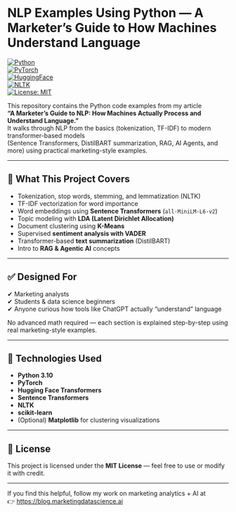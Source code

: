 # NLP Examples Using Python — A Marketer’s Guide to How Machines Understand Language

[![Python](https://img.shields.io/badge/Python-3.10-blue.svg)]()  
[![PyTorch](https://img.shields.io/badge/PyTorch-2.x-orange.svg)]()  
[![HuggingFace](https://img.shields.io/badge/Hugging%20Face-Transformers-yellow.svg)]()  
[![NLTK](https://img.shields.io/badge/NLTK-Tokenization%2FStopwords-green.svg)]()  
[![License: MIT](https://img.shields.io/badge/License-MIT-black.svg)]()

This repository contains the Python code examples from my article  
**“A Marketer’s Guide to NLP: How Machines Actually Process and Understand Language.”**  
It walks through NLP from the basics (tokenization, TF-IDF) to modern transformer-based models  
(Sentence Transformers, DistilBART summarization, RAG, AI Agents, and more) using practical marketing-style examples.

---

## 🚀 What This Project Covers

- Tokenization, stop words, stemming, and lemmatization (NLTK)
- TF-IDF vectorization for word importance
- Word embeddings using **Sentence Transformers** (`all-MiniLM-L6-v2`)
- Topic modeling with **LDA (Latent Dirichlet Allocation)**
- Document clustering using **K-Means**
- Supervised **sentiment analysis with VADER**
- Transformer-based **text summarization** (DistilBART)
- Intro to **RAG & Agentic AI** concepts

---

## ✅ Designed For

✔ Marketing analysts  
✔ Students & data science beginners  
✔ Anyone curious how tools like ChatGPT actually “understand” language  

No advanced math required — each section is explained step-by-step using real marketing-style examples.

---

## 🔧 Technologies Used

- **Python 3.10**
- **PyTorch**
- **Hugging Face Transformers**
- **Sentence Transformers**
- **NLTK**
- **scikit-learn**
- (Optional) **Matplotlib** for clustering visualizations

---

## 📄 License

This project is licensed under the **MIT License** — feel free to use or modify it with credit.

---

If you find this helpful, follow my work on marketing analytics + AI at  
👉 https://blog.marketingdatascience.ai
